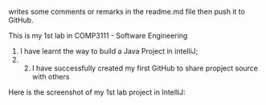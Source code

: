 writes some comments
or remarks in the readme.md file then push it to GitHub.

This is my 1st lab in COMP3111 -  Software Engineering
1. I have learnt the way to build a Java Project in intelliJ;
2. 2. I have successfully created my first GitHub to share propject source with others

Here is the screenshot of my 1st lab project in IntelliJ:
